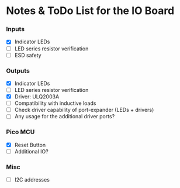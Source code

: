 Notes & ToDo List for the IO Board
==================================

### Inputs
- [x] Indicator LEDs
- [ ] LED series resistor verification
- [ ] ESD safety

### Outputs
- [x] Indicator LEDs
- [ ] LED series resistor verification
- [x] Driver: ULQ2003A
- [ ] Compatibility with inductive loads
- [ ] Check driver capability of port-expander (LEDs + drivers)
- [ ] Any usage for the additional driver ports?

### Pico MCU
- [x] Reset Button
- [ ] Additional IO?

### Misc
- [ ] I2C addresses
